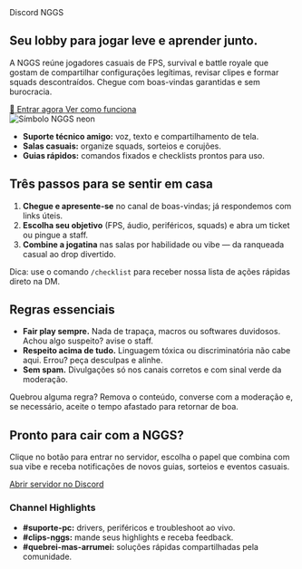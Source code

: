 <div class="nggs-discord">
  <section class="nggs-discord__hero">
    <div class="nggs-discord__hero-content">
      <span class="nggs-section__eyebrow">Discord NGGS</span>
      <h1>Seu lobby para jogar leve e aprender junto.</h1>
      <p>
        A NGGS reúne jogadores casuais de FPS, survival e battle royale que gostam de compartilhar configurações legítimas,
        revisar clipes e formar squads descontraídos. Chegue com boas-vindas garantidas e sem burocracia.
      </p>
      <div class="nggs-discord__hero-actions">
        <a href="https://discord.gg/SZF2H5w7ZG" class="md-button md-button--primary" target="_blank" rel="noreferrer">
          🚀 Entrar agora
        </a>
        <a href="#como-funciona" class="md-button md-button--ghost">Ver como funciona</a>
      </div>
    </div>
    <div class="nggs-discord__hero-card">
      <div class="nggs-discord__hero-badge">
        <img src="../../assets/images/logo-4.png" alt="Símbolo NGGS neon" />
      </div>
      <ul>
        <li><strong>Suporte técnico amigo:</strong> voz, texto e compartilhamento de tela.</li>
        <li><strong>Salas casuais:</strong> organize squads, sorteios e corujões.</li>
        <li><strong>Guias rápidos:</strong> comandos fixados e checklists prontos para uso.</li>
      </ul>
    </div>
  </section>

  <section class="nggs-discord__grid" id="como-funciona">
    <article>
      <h2>Três passos para se sentir em casa</h2>
      <ol>
        <li><strong>Chegue e apresente-se</strong> no canal de boas-vindas; já respondemos com links úteis.</li>
        <li><strong>Escolha seu objetivo</strong> (FPS, áudio, periféricos, squads) e abra um ticket ou pingue a staff.</li>
        <li><strong>Combine a jogatina</strong> nas salas por habilidade ou vibe — da ranqueada casual ao drop divertido.</li>
      </ol>
      <p class="nggs-discord__tip">
        Dica: use o comando <code>/checklist</code> para receber nossa lista de ações rápidas direto na DM.
      </p>
    </article>
    <article>
      <h2>Regras essenciais</h2>
      <ul class="nggs-discord__rules">
        <li>
          <strong>Fair play sempre.</strong> Nada de trapaça, macros ou softwares duvidosos. Achou algo suspeito? avise o staff.
        </li>
        <li>
          <strong>Respeito acima de tudo.</strong> Linguagem tóxica ou discriminatória não cabe aqui. Errou? peça desculpas e alinhe.
        </li>
        <li>
          <strong>Sem spam.</strong> Divulgações só nos canais corretos e com sinal verde da moderação.
        </li>
      </ul>
      <p>
        Quebrou alguma regra? Remova o conteúdo, converse com a moderação e, se necessário, aceite o tempo afastado para retornar
        de boa.
      </p>
    </article>
  </section>

  <section class="nggs-discord__cta">
    <div>
      <h2>Pronto para cair com a NGGS?</h2>
      <p>
        Clique no botão para entrar no servidor, escolha o papel que combina com sua vibe e receba notificações de novos guias,
        sorteios e eventos casuais.
      </p>
      <a href="https://discord.gg/SZF2H5w7ZG" class="md-button md-button--primary" target="_blank" rel="noreferrer">
        Abrir servidor no Discord
      </a>
    </div>
    <div class="nggs-discord__cta-card">
      <h3>Channel Highlights</h3>
      <ul>
        <li><strong>#suporte-pc:</strong> drivers, periféricos e troubleshoot ao vivo.</li>
        <li><strong>#clips-nggs:</strong> mande seus highlights e receba feedback.</li>
        <li><strong>#quebrei-mas-arrumei:</strong> soluções rápidas compartilhadas pela comunidade.</li>
      </ul>
    </div>
  </section>
</div>
